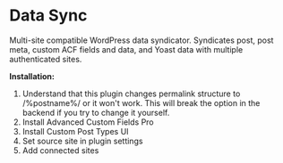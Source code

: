 # Data Sync
Multi-site compatible WordPress data syndicator. Syndicates post, post meta, custom ACF fields and data, and Yoast data with multiple authenticated sites.

<b>Installation:</b>
<ol>
<li>Understand that this plugin changes permalink structure to /%postname%/ or it won't work. This will break the option in the backend if you try to change it yourself.</li>
<li>Install Advanced Custom Fields Pro</li>
<li>Install Custom Post Types UI</li>
<li>Set source site in plugin settings</li>
<li>Add connected sites</li>
</ol>
